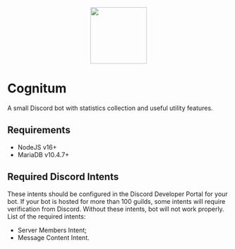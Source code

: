 <center>
	<img src="https://thecore.city/cognitum/icon.png" width="128" height="128">
</center>

# Cognitum

A small Discord bot with statistics collection and useful utility features.

## Requirements

+ NodeJS v16+
+ MariaDB v10.4.7+

## Required Discord Intents

These intents should be configured in the Discord Developer Portal for your bot. If your bot is hosted for more than 100
guilds, some intents will require verification from Discord. Without these intents, bot will not work properly. List of
the required intents:

+ Server Members Intent;
+ Message Content Intent.
